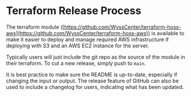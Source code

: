 # Terraform Release Process

The terraform module ([https://github.com/WyssCenter/terraform-hoss-aws](https://github.com/WyssCenter/terraform-hoss-aws)) is available to make it easier to deploy and manage required AWS infrastructure if deploying with S3 and an AWS EC2 instance for the server.

Typically users will just include the git repo as the source of the module in their terraform. To cut a new release, simply push to `main`.

It is best practice to make sure the README is up-to-date, especially if changing the input or output. The release feature of GitHub can also be used to include a changelog for users, indicating what has been updated.